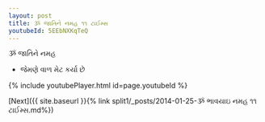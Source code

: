 ```yaml
---
layout: post
title: ૐ જાતિને નમહ ૧૧ ટાઈમ્સ
youtubeId: 5EEbNXKqTeQ
---
```

 
 
 ૐ જાતિને નમહ  
 
 -  જેમણે વાળ મેટ કર્યા છે 
 
  
 
  
 
 
 
 
 
 


{% include youtubePlayer.html id=page.youtubeId %}
 
[Next]({{ site.baseurl }}{% link  split1/_posts/2014-01-25-ૐ ભાવયાઇ નમહ ૧૧ ટાઈમ્સ.md%})
 

